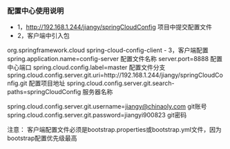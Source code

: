 ### 配置中心使用说明

- 1，http://192.168.1.244/jiangy/springCloudConfig 项目中提交配置文件
- 2，客户端中引入包
<dependency>
    <groupId>org.springframework.cloud</groupId>
    <artifactId>spring-cloud-config-client</artifactId>
</dependency>
- 3，客户端配置
spring.application.name=config-server  配置文件名称
server.port=8888   配置中心端口
spring.cloud.config.label=master  配置文件分支
spring.cloud.config.server.git.uri=http://192.168.1.244/jiangy/springCloudConfig.git  配置项目地址
spring.cloud.config.server.git.search-paths=springCloudConfig    服务器名称

spring.cloud.config.server.git.username=jiangy@chinaoly.com  git账号
spring.cloud.config.server.git.password=jiangyi900823   git密码

注意：
客户端配置文件必须是bootstrap.properties或bootstrap.yml文件，因为bootstrap配置优先级最高






